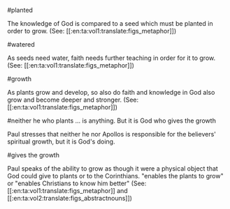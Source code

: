 #planted

The knowledge of God is compared to a seed which must be planted in order to grow. (See: [[:en:ta:vol1:translate:figs_metaphor]])

#watered

As seeds need water, faith needs further teaching in order for it to grow. (See: [[:en:ta:vol1:translate:figs_metaphor]])

#growth

As plants grow and develop, so also do faith and knowledge in God also grow and become deeper and stronger. (See: [[:en:ta:vol1:translate:figs_metaphor]])

#neither he who plants ... is anything. But it is God who gives the growth

Paul stresses that neither he nor Apollos is responsible for the believers' spiritual growth, but it is God's doing.

#gives the growth

Paul speaks of the ability to grow as though it were a physical object that God could give to plants or to the Corinthians. "enables the plants to grow" or "enables Christians to know him better" (See: [[:en:ta:vol1:translate:figs_metaphor]] and [[:en:ta:vol2:translate:figs_abstractnouns]])